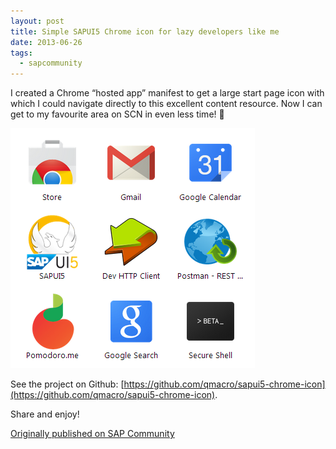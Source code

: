 ```yaml
---
layout: post
title: Simple SAPUI5 Chrome icon for lazy developers like me
date: 2013-06-26
tags:
  - sapcommunity
---
```

I created a Chrome “hosted app” manifest to get a large start page icon with which I could navigate directly to this excellent content resource. Now I can get to my favourite area on SCN in even less time! 🙂

![](/images/2013/06/scn_sapui5_results_237111.png)

See the project on Github: [https://github.com/qmacro/sapui5-chrome-icon](https://github.com/qmacro/sapui5-chrome-icon).

Share and enjoy!

[Originally published on SAP Community](https://blogs.sap.com/2013/06/26/simple-sapui5-chrome-icon-for-lazy-developers-like-me/)
